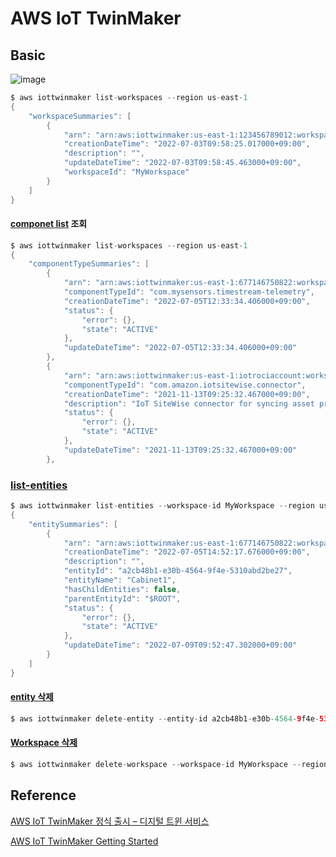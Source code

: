 # AWS IoT TwinMaker

## Basic

![image](https://user-images.githubusercontent.com/52392004/177949327-b53be455-fee7-475d-ba07-96ba3d31fc58.png)



```java
$ aws iottwinmaker list-workspaces --region us-east-1
{
    "workspaceSummaries": [
        {
            "arn": "arn:aws:iottwinmaker:us-east-1:123456789012:workspace/MyWorkspace",
            "creationDateTime": "2022-07-03T09:58:25.017000+09:00",
            "description": "",
            "updateDateTime": "2022-07-03T09:58:45.463000+09:00",
            "workspaceId": "MyWorkspace"
        }
    ]
}
```

#### [componet list](https://docs.aws.amazon.com/cli/latest/reference/iottwinmaker/list-component-types.html) 조회 

```java
$ aws iottwinmaker list-workspaces --region us-east-1
{
    "componentTypeSummaries": [
        {
            "arn": "arn:aws:iottwinmaker:us-east-1:677146750822:workspace/MyWorkspace/component-type/com.mysensors.timestream-telemetry",
            "componentTypeId": "com.mysensors.timestream-telemetry",
            "creationDateTime": "2022-07-05T12:33:34.406000+09:00",
            "status": {
                "error": {},
                "state": "ACTIVE"
            },
            "updateDateTime": "2022-07-05T12:33:34.406000+09:00"
        },
        {
            "arn": "arn:aws:iottwinmaker:us-east-1:iotrociaccount:workspace/AmazonOwnedTypesWorkspace/component-type/com.amazon.iotsitewise.connector",
            "componentTypeId": "com.amazon.iotsitewise.connector",
            "creationDateTime": "2021-11-13T09:25:32.467000+09:00",
            "description": "IoT SiteWise connector for syncing asset properties",
            "status": {
                "error": {},
                "state": "ACTIVE"
            },
            "updateDateTime": "2021-11-13T09:25:32.467000+09:00"
        },
```        

### [list-entities](https://docs.aws.amazon.com/cli/latest/reference/iottwinmaker/list-entities.html)

```java
$ aws iottwinmaker list-entities --workspace-id MyWorkspace --region us-east-1
{
    "entitySummaries": [
        {
            "arn": "arn:aws:iottwinmaker:us-east-1:677146750822:workspace/MyWorkspace/entity/a2cb48b1-e30b-4564-9f4e-5310abd2be27",
            "creationDateTime": "2022-07-05T14:52:17.676000+09:00",
            "description": "",
            "entityId": "a2cb48b1-e30b-4564-9f4e-5310abd2be27",
            "entityName": "Cabinet1",
            "hasChildEntities": false,
            "parentEntityId": "$ROOT",
            "status": {
                "error": {},
                "state": "ACTIVE"
            },
            "updateDateTime": "2022-07-09T09:52:47.302000+09:00"
        }
    ]
}
```

#### [entity 삭제](https://docs.aws.amazon.com/cli/latest/reference/iottwinmaker/delete-entity.html)

```java
$ aws iottwinmaker delete-entity --entity-id a2cb48b1-e30b-4564-9f4e-5310abd2be27 --workspace-id MyWorkspace --region us-east-1
```

#### [Workspace 삭제](https://docs.aws.amazon.com/cli/latest/reference/iottwinmaker/delete-workspace.html)

```c
$ aws iottwinmaker delete-workspace --workspace-id MyWorkspace --region us-east-1
```

## Reference

[AWS IoT TwinMaker 정식 출시 – 디지털 트윈 서비스](https://aws.amazon.com/ko/blogs/korea/aws-iot-twinmaker-is-now-generally-available/)

[AWS IoT TwinMaker Getting Started](https://github.com/aws-samples/aws-iot-twinmaker-samples)
